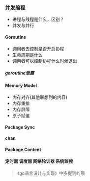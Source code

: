 ### 并发编程

- 进程与线程是什么，区别？
- 并发与并行

#### Goroutine

- 调用者去控制是否开启协程
- 生命周期是什么
- 调用者可以控制协程什么时候退出

##### goroutine泄露



#### Memory Model

- 内存对齐(其他联想到的内容)
- 内存重排
- 内存屏障
- 原子赋值

#### Package Sync

#### chan

#### Package Content



#### 定时器 调度器 网络轮训器 系统监控

> 《go语言设计与实现》中多提到的项